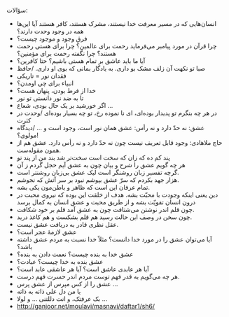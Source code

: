سؤالات:

* انسان‌هایی که در مسیر معرفت خدا نیستند، مشرک هستند، کافر هستند آیا این‌ها همه در وجود وحدت دارند؟
* فرق وجود و موجود چیست؟
* چرا قرآن در مورد پیامبر می‌فرماید رحمت برای عالمین؟ چرا برای هستی رحمت هستند؟ چرا نگفته رحمت برای مؤمنین؟
* آیا ما باید عاشق بر تمام هستی باشیم؟ حتا کافرین؟
* صبا تو نکهت آن زلف مشک بو داری. به یادگار بمانی که بوی او داری. /حافظ
* فقدان نور = تاریکی
* انبیاء برای چی اومدن؟
* خدا از فرط بودن، پنهان هست؟
* تا به ضد نور دانستی تو نور
* اگر خورشید بر یک حال بودی، شعاع ...
* در هر چه بنگرم تو پدیدار بوده‌ای، ای نا نموده رخ، تو چه بسیار بوده‌ای /وحدت در کثرت
* عشق: نه حدّ دارد و نه رأس: عشق همان نور است، وجود است و ... /دیدگاه مولوی؟!
* حاج ملاهادی: وجود قابل تعریف نیست چون نه حدّ دارد و نه رأس دارد. عشق هم از همون مقوله‌ست.
* پند کم ده که زان که سخت است سخت‌تر شد بند من از پند تو
* هر چه گویم عشق را شرح و بیان چون به عشق آیم حجل گردم ز آن
* گرچه تفسیر زبان روشنگر است لیک عشق بی‌زبان روشنتر است.
* هزار جهد بکردم که سرّ عشق بپوشم نبود بر سر آتش که نجوشم.
* تمام عرفان این است که ظاهر و باطن‌مون یکی بشه.
* دین یعنی اینکه وجودت با محبّت بشه. هدف از خلقت این بوده که نیروی محبت در درون انسان تقویّت بشه و از طریق محبت و عشق انسان به کمال برسد
* چون قلم اندر نوشتن می‌شتافت چون به عشق آمد قلم بر خود شکافت.
* چون سخن در وصف این حالت رسید هم قلم بشکست و هم کاغذ درید.
* عقل نظری قادر به دریافت عشق نیست.
* عشق لازمهٔ عجر است؟ 
* آیا می‌توان عشق را در مورد خدا دانست؟ مثلاً‌ خدا نسبت به مردم عشق داشته باشد؟
* عشق خدا به بنده چیست؟ نعمت دادن به بنده؟
* عشق بنده به خدا چیست؟ عبادت؟
* آیا هر عابدی عاشق است؟ آیا هر عاشقی عابد است؟
* هر چه می‌گویم به قدر فهم توست مردم اندر حسرت فهم درست.
* عشق را از کس مپرس از عشق پرس ...
* یا من دل علی ذاته به ذاته
* بک عرفتک، و انت دللتنی ... و لولا ...
* http://ganjoor.net/moulavi/masnavi/daftar1/sh6/
